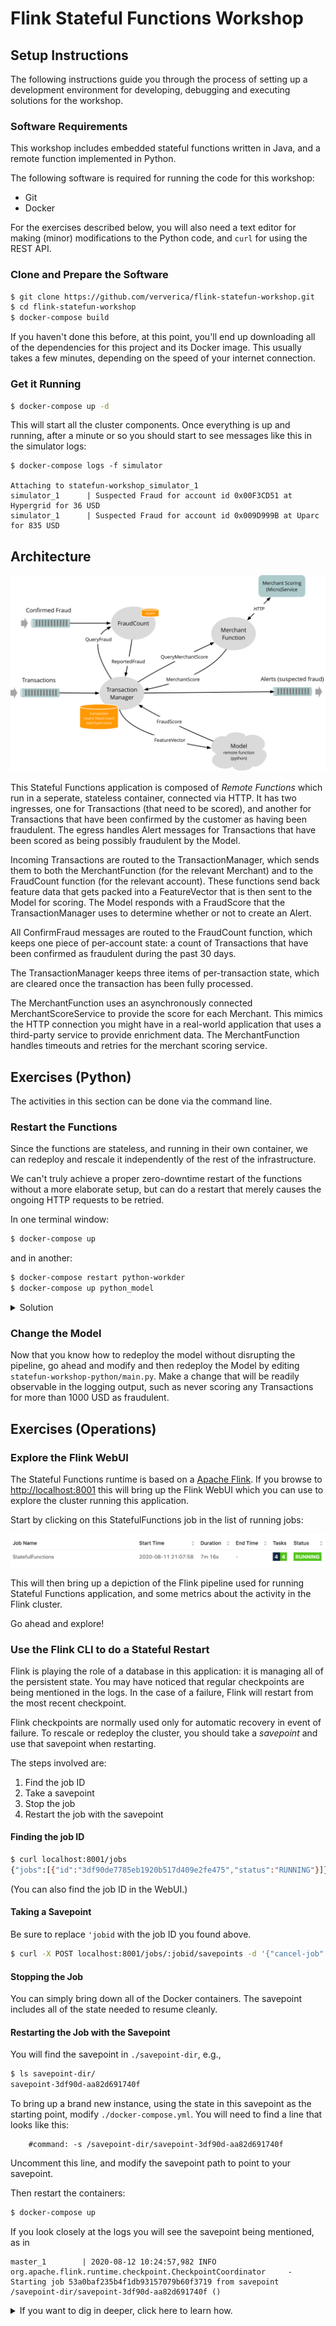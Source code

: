 # Flink Stateful Functions Workshop 

## Setup Instructions

The following instructions guide you through the process of setting up a development environment for developing,
debugging and executing solutions for the workshop.

### Software Requirements

This workshop includes embedded stateful functions written in Java,
and a remote function implemented in Python.

The following software is required for running the code for this workshop:

* Git
* Docker

For the exercises described below, you will also need a text editor for making (minor) modifications to the Python code, and `curl` for using the REST API.

### Clone and Prepare the Software

```bash
$ git clone https://github.com/ververica/flink-statefun-workshop.git
$ cd flink-statefun-workshop 
$ docker-compose build
```

If you haven't done this before, at this point, you'll end up downloading all of the dependencies for this project and its Docker image.
This usually takes a few minutes, depending on the speed of your internet connection.

### Get it Running

```bash
$ docker-compose up -d 
```

This will start all the cluster components.
Once everything is up and running, after a minute or so you should start to see messages like this in the simulator logs:

```
$ docker-compose logs -f simulator

Attaching to statefun-workshop_simulator_1
simulator_1      | Suspected Fraud for account id 0x00F3CD51 at Hypergrid for 36 USD
simulator_1      | Suspected Fraud for account id 0x009D999B at Uparc for 835 USD
```

## Architecture

![architecture diagram](images/statefun-workshop.svg)

This Stateful Functions application is composed of _Remote Functions_ which run in a seperate, stateless container, connected via HTTP. It has two ingresses, one for Transactions (that need to be scored), and another for Transactions that have been confirmed by the customer as having been fraudulent. The egress handles Alert messages for Transactions that have been scored as being possibly fraudulent by the Model.

Incoming Transactions are routed to the TransactionManager, which sends them to both the MerchantFunction (for the relevant Merchant) and to the FraudCount function (for the relevant account). These functions send back feature data that gets packed into a FeatureVector that is then sent to the Model for scoring. The Model responds with a FraudScore that the TransactionManager uses to determine whether or not to create an Alert.

All ConfirmFraud messages are routed to the FraudCount function, which keeps one piece of per-account state: a count of Transactions that have been confirmed as fraudulent during the past 30 days. 

The TransactionManager keeps three items of per-transaction state, which are cleared once the transaction has been fully processed.

The MerchantFunction uses an asynchronously connected MerchantScoreService to provide the score for each Merchant. This mimics the HTTP connection you might have in a real-world application that uses a third-party service to provide enrichment data. The MerchantFunction handles timeouts and retries for the merchant scoring service.

## Exercises (Python)

The activities in this section can be done via the command line.

### Restart the Functions

Since the functions are stateless, and running in their own container, we can redeploy and rescale it independently of the rest of the infrastructure.

We can't truly achieve a proper zero-downtime restart of the functions without a more elaborate setup, but can do a restart that merely causes the ongoing HTTP requests to be retried.

In one terminal window:

```bash
$ docker-compose up
```

and in another:

```bash
$ docker-compose restart python-workder
$ docker-compose up python_model
```

<details>
<summary>
Solution
</summary>

Stateful Function applications seperate compute from the Apache Flink runtime, so functions can be redeployed without any downtime. 

If you search the TaskManager logs, you will find it logged a `RetryableException`, which means the functions were unavailable but the runtime will attempt to reconnect. When Flink is able to reconnect, the log lines will go away.

```bash
$ docker-compose logs -f worker

worker_1         | 2020-10-13 19:07:15,327 WARN  org.apache.flink.statefun.flink.core.httpfn.RetryingCallback [] - Retriable exception caught while trying to deliver a message: ToFunctionRequestSummary(address=Address(ververica, counter, 0x007B6AB1), batchSize=1, totalSizeInBytes=108, numberOfStates=1)
worker_1         | java.net.ConnectException: Failed to connect to python-worker/192.168.16.2:8000
```

Checking the JobManager logs, you will find the application continues to operate without issue and **does not** restart from checkpoint.

```bash

$ docker-compose logs -f master

master_1         | 2020-10-13 19:07:45,548 INFO  org.apache.flink.runtime.checkpoint.CheckpointCoordinator    [] - Triggering checkpoint 11 (type=CHECKPOINT) @ 1602616065531 for job fc1fce4f02097b11cfda8caef36bee9c.
master_1         | 2020-10-13 19:07:46,153 INFO  org.apache.flink.runtime.checkpoint.CheckpointCoordinator    [] - Completed checkpoint 11 for job fc1fce4f02097b11cfda8caef36bee9c (53147 bytes in 605 ms).
```

</details>

### Change the Model

Now that you know how to redeploy the model without disrupting the pipeline, go ahead and modify and then redeploy the Model by editing `statefun-workshop-python/main.py`. Make a change that will be readily observable in the logging output, such as never scoring any Transactions for more than 1000 USD as fraudulent.

## Exercises (Operations)

### Explore the Flink WebUI

The Stateful Functions runtime is based on a [Apache Flink](https://flink.apache.org). If you browse to [http://localhost:8001](http://localhost:8001) this will bring up the Flink WebUI which you can use to explore the cluster running this application.

Start by clicking on this StatefulFunctions job in the list of running jobs:

![](images/stateful-functions-job-overview.png)

This will then bring up a depiction of the Flink pipeline used for running Stateful Functions application, and some metrics about the activity in the Flink cluster.

Go ahead and explore! 

### Use the Flink CLI to do a Stateful Restart

Flink is playing the role of a database in this application: it is managing all of the persistent state. You may have noticed that regular checkpoints are being mentioned in the logs. In the case of a failure, Flink will restart from the most recent checkpoint.

Flink checkpoints are normally used only for automatic recovery in event of failure. To rescale or redeploy the cluster, you should take a _savepoint_ and use that savepoint when restarting.

The steps involved are:

1. Find the job ID
1. Take a savepoint
1. Stop the job
1. Restart the job with the savepoint

#### Finding the job ID

```bash
$ curl localhost:8001/jobs
{"jobs":[{"id":"3df90de7785eb1920b517d409e2fe475","status":"RUNNING"}]}
```

(You can also find the job ID in the WebUI.)

#### Taking a Savepoint

Be sure to replace `'jobid` with the job ID you found above.

```bash
$ curl -X POST localhost:8001/jobs/:jobid/savepoints -d '{"cancel-job": false}'
```

#### Stopping the Job

You can simply bring down all of the Docker containers. The savepoint includes all of the state needed to resume cleanly.

#### Restarting the Job with the Savepoint

You will find the savepoint in `./savepoint-dir`, e.g.,

```bash
$ ls savepoint-dir/
savepoint-3df90d-aa82d691740f
```

To bring up a brand new instance, using the state in this savepoint as the starting point, modify `./docker-compose.yml`. You will need to find a line that looks like this:

```
    #command: -s /savepoint-dir/savepoint-3df90d-aa82d691740f
```

Uncomment this line, and modify the savepoint path to point to your savepoint. 

Then restart the containers:

```bash
$ docker-compose up
```

If you look closely at the logs you will see the savepoint being mentioned, as in

```
master_1        | 2020-08-12 10:24:57,982 INFO  org.apache.flink.runtime.checkpoint.CheckpointCoordinator     - Starting job 53a0baf235b4f1db93157079b60f3719 from savepoint /savepoint-dir/savepoint-3df90d-aa82d691740f ()
```

<details>
<summary>
If you want to dig in deeper, click here to learn how.
</summary>

## Additional Explorations (Java)

To fully explore this application, you will also want to be able to modify and recompile the Java code, and to rebuild the Docker image. For this you will need:

* a JDK for Java 8 or Java 11 (a JRE is not sufficient; other versions of Java are not supported)
* Apache Maven 3.x
* an IDE for Java development, such as IntelliJ or Visual Studio Code

To do this, first modify `docker-compose.yml` by uncommenting the build lines for **both the master and worker services**, which specify 

```yaml
build: .
```
and then rebuild everything via

```bash
$ mvn install
$ docker-compose build
```

### Start with a Small Change

Start by making a small change, to verify that you have the basic tool chain working properly. Suggestions:

* Modify the `THRESHOLD` used by the `TransactionManager`.
* `FraudCount` maintains a rolling count of the `ConfirmFraud` events for each account for the past 30 days. Try changing that to 7 days.

### Add Another Feature to the FeatureVector

Note: Getting this to work involves modifying `statefun-workshop-protocol/src/main/protobuf/entities.proto` and regenerating the protobuf code (via `./generate-protobuf.sh`), which requires you have `protoc` installed. This will be easier to manage if you use the same version of `protoc` that we've used, namely version 3.7.1. 

A simple feature to add would be the merchant string that is already part of the `PersistedValue<Transaction>` stored by the `TransactionManager`. 

A more ambitious feature would be to send the time elapsed since the most recent `ConfirmFraud` for the same account, since this will involve creating a new `PersistedValue` to store the information.

</details>